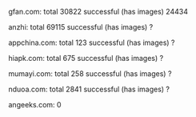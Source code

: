 gfan.com:
total                           30822
successful (has images)         24434

anzhi:
total                           69115
successful (has images)         ?

appchina.com:
total                           123
successful (has images)         ?

hiapk.com:
total                           675
successful (has images)         ?

mumayi.com:
total                           258
successful (has images)         ?

nduoa.com:
total                           2841
successful (has images)         ?


angeeks.com:
0

